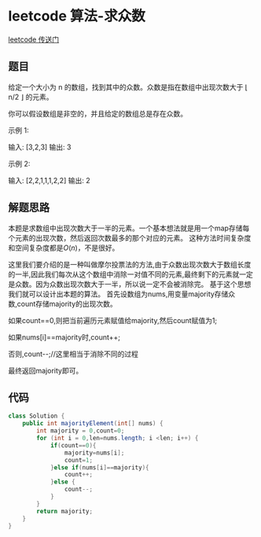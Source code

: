 # leetcode 算法-求众数

[leetcode 传送门](https://leetcode-cn.com/problems/majority-element/)

## 题目
给定一个大小为 n 的数组，找到其中的众数。众数是指在数组中出现次数大于 ⌊ n/2 ⌋ 的元素。

你可以假设数组是非空的，并且给定的数组总是存在众数。

示例 1:

输入: [3,2,3]
输出: 3

示例 2:

输入: [2,2,1,1,1,2,2]
输出: 2
## 解题思路

本题是求数组中出现次数大于一半的元素。一个基本想法就是用一个map存储每个元素的出现次数，然后返回次数最多的那个对应的元素。
这种方法时间复杂度和空间复杂度都是$O(n)$，不是很好。

这里我们要介绍的是一种叫做摩尔投票法的方法,由于众数出现次数大于数组长度的一半,因此我们每次从这个数组中消除一对值不同的元素,最终剩下的元素就一定是众数。因为众数出现次数大于一半，所以说一定不会被消除完。
基于这个思想我们就可以设计出本题的算法。
首先设数组为nums,用变量majority存储众数,count存储majority的出现次数。

如果count==0,则把当前遍历元素赋值给majority,然后count赋值为1;

如果nums[i]==majority时,count++;

否则,count--;//这里相当于消除不同的过程

最终返回majority即可。
## 代码
```java
class Solution {
    public int majorityElement(int[] nums) {
        int majority = 0,count=0;
        for (int i = 0,len=nums.length; i <len; i++) {
            if(count==0){
                majority=nums[i];
                count=1;
            }else if(nums[i]==majority){
                count++;
            }else {
                count--;
            }
        }
        return majority;
    }
}
```